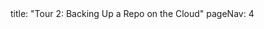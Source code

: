<frontmatter>
title: "Tour 2: Backing Up a Repo on the Cloud"
pageNav: 4
</frontmatter>

<include src="unit-inPage-asFlat.md" boilerplate />